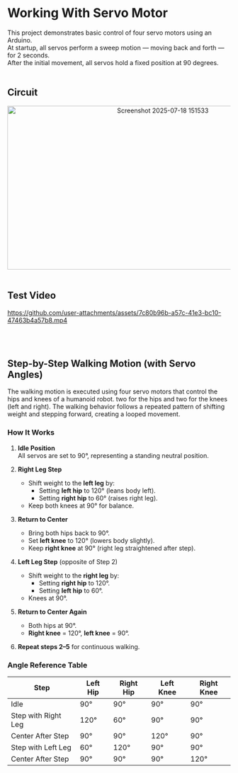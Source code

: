 # Working With Servo Motor
This project demonstrates basic control of four servo motors using an Arduino.  
At startup, all servos perform a sweep motion — moving back and forth — for 2 seconds.  
After the initial movement, all servos hold a fixed position at 90 degrees.<br><br>
## Circuit
<p align="center">
<img width="686" height="370" alt="Screenshot 2025-07-18 151533" src="https://github.com/user-attachments/assets/6e3085b7-bc3f-4047-931c-f63fc7b975ca" />
<br><br>
</p>

## Test Video

https://github.com/user-attachments/assets/7c80b96b-a57c-41e3-bc10-47463b4a57b8.mp4

<br><br>
## Step-by-Step Walking Motion (with Servo Angles)
The walking motion is executed using four servo motors that control the hips and knees of a humanoid robot.
two for the hips and two for the knees (left and right). The walking behavior follows a repeated pattern of shifting weight and stepping forward, creating a looped movement.

### How It Works

1. **Idle Position**  
   All servos are set to 90°, representing a standing neutral position.

2. **Right Leg Step**  
   - Shift weight to the **left leg** by:
     - Setting **left hip** to 120° (leans body left).
     - Setting **right hip** to 60° (raises right leg).
   - Keep both knees at 90° for balance.

3. **Return to Center**  
   - Bring both hips back to 90°.
   - Set **left knee** to 120° (lowers body slightly).
   - Keep **right knee** at 90° (right leg straightened after step).

4. **Left Leg Step** (opposite of Step 2)  
   - Shift weight to the **right leg** by:
     - Setting **right hip** to 120°.
     - Setting **left hip** to 60°.
   - Knees at 90°.

5. **Return to Center Again**  
   - Both hips at 90°.
   - **Right knee** = 120°, **left knee** = 90°.

6. **Repeat steps 2–5** for continuous walking.

### Angle Reference Table

| Step                | Left Hip | Right Hip | Left Knee | Right Knee |
|---------------------|----------|-----------|-----------|------------|
| Idle                |   90°    |    90°    |   90°     |    90°     |
| Step with Right Leg |  120°    |    60°    |   90°     |    90°     |
| Center After Step   |   90°    |    90°    |  120°     |    90°     |
| Step with Left Leg  |   60°    |   120°    |   90°     |    90°     |
| Center After Step   |   90°    |    90°    |   90°     |   120°     |


